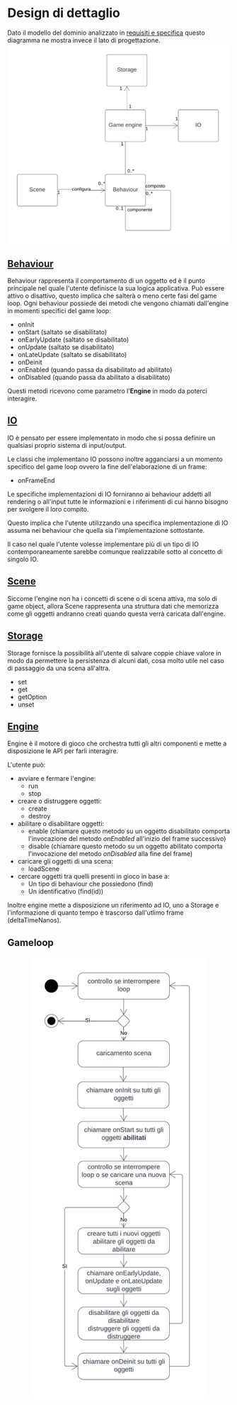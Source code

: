 # Design di dettaglio

Dato il modello del dominio analizzato in [requisiti e specifica](./02_RequisitiSpecifica.md) questo diagramma ne mostra invece il lato di progettazione.
![Diagramma del design di dettaglio](./img/Design%20di%20dettaglio.png)

## [Behaviour](../src/main/scala/sge/core/Behaviour.scala)
Behaviour rappresenta il comportamento di un oggetto ed è il punto principale nel quale l'utente definisce la sua logica applicativa.
Può essere attivo o disattivo, questo implica che salterà o meno certe fasi del game loop.
Ogni behaviour possiede dei metodi che vengono chiamati dall'engine in momenti specifici del game loop:
- onInit
- onStart (saltato se disabilitato)
- onEarlyUpdate (saltato se disabilitato)
- onUpdate (saltato se disabilitato)
- onLateUpdate (saltato se disabilitato)
- onDeinit
- onEnabled (quando passa da disabilitato ad abilitato)
- onDisabled (quando passa da abilitato a disabilitato)

Questi metodi ricevono come parametro l'**Engine** in modo da poterci interagire.

## [IO](../src/main/scala/sge/core/IO.scala)
IO è pensato per essere implementato in modo che si possa definire un qualsiasi proprio sistema di input/output.

Le classi che implementano IO possono inoltre agganciarsi a un momento specifico del game loop ovvero la fine dell'elaborazione di un frame:
- onFrameEnd

Le specifiche implementazioni di IO forniranno ai behaviour addetti all rendering o all'input tutte le informazioni e i riferimenti di cui hanno bisogno per svolgere il loro compito.

Questo implica che l'utente utilizzando una specifica implementazione di IO assuma nei behaviour che quella sia l'implementazione sottostante.

Il caso nel quale l'utente volesse implementare più di un tipo di IO contemporaneamente sarebbe comunque realizzabile sotto al concetto di singolo IO.

## [Scene](../src/main/scala/sge/core/Scene.scala)
Siccome l'engine non ha i concetti di scene o di scena attiva, ma solo di game object, allora Scene rappresenta una struttura dati che memorizza come gli oggetti andranno creati quando questa verrà caricata dall'engine.

## [Storage](../src/main/scala/sge/core/Storage.scala)
Storage fornisce la possibilità all'utente di salvare coppie chiave valore in modo da permettere la persistenza di alcuni dati, cosa molto utile nel caso di passaggio da una scena all'altra.
- set
- get
- getOption
- unset

## [Engine](../src/main/scala/sge/core/Engine.scala)
Engine è il motore di gioco che orchestra tutti gli altri componenti e mette a disposizione le API per farli interagire.

L'utente può:
- avviare e fermare l'engine:
    - run
    - stop
- creare o distruggere oggetti:
    - create
    - destroy
- abilitare o disabilitare oggetti:
    - enable (chiamare questo metodo su un oggetto disabilitato comporta l'invocazione del metodo _onEnabled_ all'inizio del frame successivo)
    - disable (chiamare questo metodo su un oggetto abilitato comporta l'invocazione del metodo _onDisabled_ alla fine del frame)
- caricare gli oggetti di una scena:
    - loadScene
- cercare oggetti tra quelli presenti in gioco in base a:
    - Un tipo di behaviour che possiedono (find)
    - Un identificativo (find(id))

Inoltre engine mette a disposizione un riferimento ad IO, uno a Storage e l'informazione di quanto tempo è trascorso dall'utlimo frame (deltaTimeNanos).

## Gameloop

<img alt="Diagramma di attività del gameloop" src="./img/Gameloop.png" style="width: 400px; display: block; margin: auto"/>
